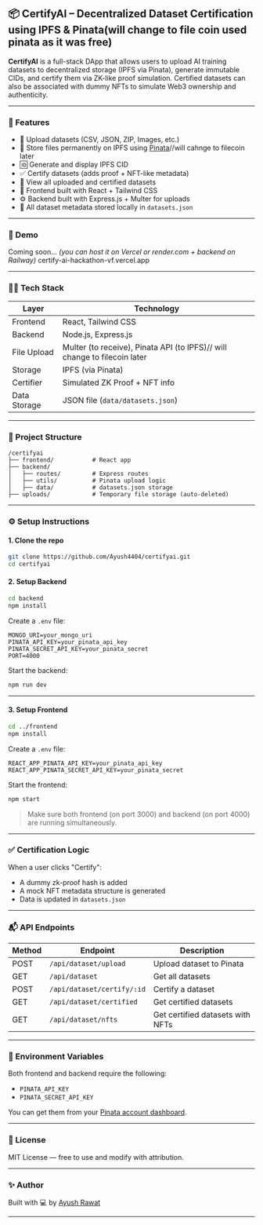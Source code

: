 

## 📦 CertifyAI – Decentralized Dataset Certification using IPFS & Pinata(will change to file coin used pinata as it was free)

**CertifyAI** is a full-stack DApp that allows users to upload AI training datasets to decentralized storage (IPFS via Pinata), generate immutable CIDs, and certify them via ZK-like proof simulation. Certified datasets can also be associated with dummy NFTs to simulate Web3 ownership and authenticity.

---

### 🚀 Features

* 📁 Upload datasets (CSV, JSON, ZIP, Images, etc.)
* 🔐 Store files permanently on IPFS using [Pinata](https://www.pinata.cloud/)//will cahnge to filecoin later
* 🆔 Generate and display IPFS CID
* ✅ Certify datasets (adds proof + NFT-like metadata)
* 🧾 View all uploaded and certified datasets
* 🔗 Frontend built with React + Tailwind CSS
* ⚙️ Backend built with Express.js + Multer for uploads
* 📂 All dataset metadata stored locally in `datasets.json`

---

### 📸 Demo

Coming soon... *(you can host it on Vercel or render.com + backend on Railway)*
certify-ai-hackathon-vf.vercel.app


---

### 🧑‍💻 Tech Stack

| Layer        | Technology                                |
| ------------ | ----------------------------------------- |
| Frontend     | React, Tailwind CSS                       |
| Backend      | Node.js, Express.js                       |
| File Upload  | Multer (to receive), Pinata API (to IPFS)// will change to filecoin later |
| Storage      | IPFS (via Pinata)                         |
| Certifier    | Simulated ZK Proof + NFT info             |
| Data Storage | JSON file (`data/datasets.json`)          |

---

### 📂 Project Structure

```
/certifyai
├── frontend/           # React app
├── backend/
│   ├── routes/         # Express routes
│   ├── utils/          # Pinata upload logic
│   ├── data/           # datasets.json storage
├── uploads/            # Temporary file storage (auto-deleted)
```

---

### ⚙️ Setup Instructions

#### 1. Clone the repo

```bash
git clone https://github.com/Ayush4404/certifyai.git
cd certifyai
```

#### 2. Setup Backend

```bash
cd backend
npm install
```

Create a `.env` file:

```env
MONGO_URI=your_mongo_uri
PINATA_API_KEY=your_pinata_api_key
PINATA_SECRET_API_KEY=your_pinata_secret
PORT=4000
```

Start the backend:

```bash
npm run dev
```

---

#### 3. Setup Frontend

```bash
cd ../frontend
npm install
```

Create a `.env` file:

```env
REACT_APP_PINATA_API_KEY=your_pinata_api_key
REACT_APP_PINATA_SECRET_API_KEY=your_pinata_secret
```

Start the frontend:

```bash
npm start
```

> Make sure both frontend (on port 3000) and backend (on port 4000) are running simultaneously.

---

### ✅ Certification Logic

When a user clicks "Certify":

* A dummy zk-proof hash is added
* A mock NFT metadata structure is generated
* Data is updated in `datasets.json`

---

### 📬 API Endpoints

| Method | Endpoint                   | Description                      |
| ------ | -------------------------- | -------------------------------- |
| POST   | `/api/dataset/upload`      | Upload dataset to Pinata         |
| GET    | `/api/dataset`             | Get all datasets                 |
| POST   | `/api/dataset/certify/:id` | Certify a dataset                |
| GET    | `/api/dataset/certified`   | Get certified datasets           |
| GET    | `/api/dataset/nfts`        | Get certified datasets with NFTs |

---

### 🔐 Environment Variables

Both frontend and backend require the following:

* `PINATA_API_KEY`
* `PINATA_SECRET_API_KEY`

You can get them from your [Pinata account dashboard](https://app.pinata.cloud/keys).

---

### 📄 License

MIT License — free to use and modify with attribution.

---

### ✨ Author

Built with 💻 by [Ayush Rawat](https://github.com/Ayush4404)

---

